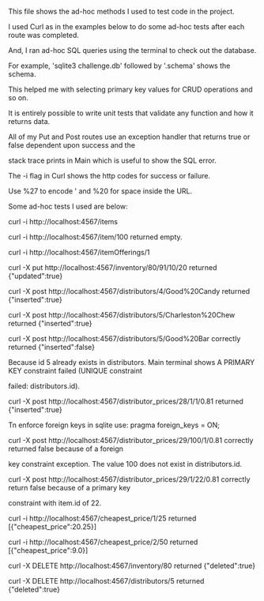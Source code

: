 This file shows the ad-hoc methods I used to test code in the project.

I used Curl as in the examples below to do some ad-hoc tests after each route was completed.

And, I ran ad-hoc SQL queries using the terminal to check out the database.

For example, 'sqlite3 challenge.db' followed by '.schema' shows the schema. 

This helped me with selecting primary key values for CRUD operations and so on.

It is entirely possible to write unit tests that validate any function and how it returns data.

All of my Put and Post routes use an exception handler that returns true or false dependent upon success and the 

stack trace prints in Main which is useful to show the SQL error.
 
The -i flag in Curl shows the http codes for success or failure.

Use %27 to encode ' and %20 for space inside the URL.

Some ad-hoc tests I used are below:

curl -i http://localhost:4567/items

curl -i http://localhost:4567/item/100 returned empty. 

curl -i http://localhost:4567/itemOfferings/1

curl -X put http://localhost:4567/inventory/80/91/10/20 returned {"updated":true}

curl -X post http://localhost:4567/distributors/4/Good%20Candy returned {"inserted":true}

curl -X post http://localhost:4567/distributors/5/Charleston%20Chew returned {"inserted":true}

curl -X post http://localhost:4567/distributors/5/Good%20Bar correctly returned {"inserted":false} 

Because id 5 already exists in distributors. Main terminal shows A PRIMARY KEY constraint failed (UNIQUE constraint 

failed: distributors.id).

curl -X post http://localhost:4567/distributor_prices/28/1/1/0.81 returned {"inserted":true}

Tn enforce foreign keys in sqlite use: pragma foreign_keys = ON;

curl -X post http://localhost:4567/distributor_prices/29/100/1/0.81 correctly returned false because of a foreign

key constraint exception. The value 100 does not exist in distributors.id.

curl -X post http://localhost:4567/distributor_prices/29/1/22/0.81 correctly return false because of a primary key 

constraint with item.id of 22.

curl -i http://localhost:4567/cheapest_price/1/25 returned [{"cheapest_price":20.25}]
 
curl -i http://localhost:4567/cheapest_price/2/50 returned [{"cheapest_price":9.0}]

curl -X DELETE http://localhost:4567/inventory/80 returned {"deleted":true}

curl -X DELETE http://localhost:4567/distributors/5 returned {"deleted":true}
